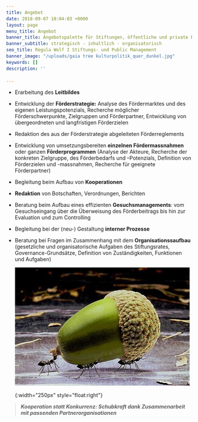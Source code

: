 ```yaml
---
title: Angebot
date: 2018-09-07 10:04:03 +0000
layout: page
menu_title: Angebot
banner_title: Angebotspalette für Stiftungen, öffentliche und private Förderorganisationen
banner_subtitle: strategisch - inhaltlich - organisatorisch
seo_title: Regula Wolf I Stiftungs- und Public Management
banner_image: "/uploads/gaia tree kulturpolitik_quer_dunkel.jpg"
keywords: []
description: ''

---
```

* Erarbeitung des **Leitbildes**
* Entwicklung der **Förderstrategie:** Analyse des Fördermarktes und des eigenen Leistungspotenzials, Recherche möglicher Förderschwerpunkte, Zielgruppen und Förderpartner, Entwicklung von übergeordneten und langfristigen Förderzielen
* Redaktion des aus der Förderstrategie abgeleiteten Förderreglements
* Entwicklung von umsetzungsbereiten **einzelnen Fördermassnahmen** oder ganzen **Förderprogrammen** (Analyse der Akteure, Recherche der konkreten Zielgruppe, des Förderbedarfs und –Potenzials, Definition von Förderzielen und -massnahmen, Recherche für geeignete Förderpartner)
* Begleitung beim Aufbau von **Kooperationen**
* **Redaktion** von Botschaften, Verordnungen, Berichten
* Beratung beim Aufbau eines effizienten **Gesuchsmanagements**: vom Gesuchseingang über die Überweisung des Förderbeitrags bis hin zur Evaluation und zum Controlling
* Begleitung bei der (neu-) Gestaltung **interner Prozesse**
* Beratung bei Fragen im Zusammenhang mit dem **Organisationssaufbau** (gesetzliche und organisatorische Aufgaben des Stiftungsrates, Governance-Grundsätze, Definition von Zuständigkeiten, Funktionen und Aufgaben)

  ![](/uploads/cooparation.jpg)

  {:width="250px" style="float:right"}

> **_Kooperation statt Konkurrenz: Schubkraft dank Zusammenarbeit mit passenden Partnerorganisationen_**
